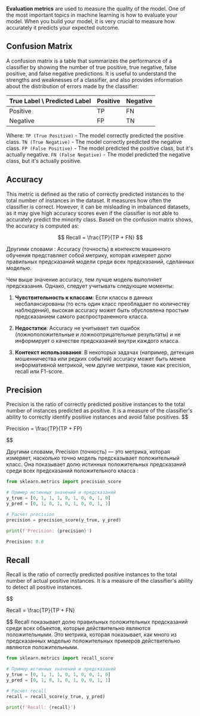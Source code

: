 **Evaluation metrics** are used to measure the quality of the model. One of the most important topics in machine learning is how to evaluate your model. When you build your model, it is very crucial to measure how accurately it predicts your expected outcome.

<h2>Confusion Matrix</h2>
A confusion matrix is a table that summarizes the performance of a classifier by showing the number of true positive, true negative, false positive, and false negative predictions. It is useful to understand the strengths and weaknesses of a classifier, and also provides information about the distribution of errors made by the classifier:

| True Label \ Predicted Label | Positive | Negative |
| ---------------------------- | -------- | -------- |
| Positive                     | TP       | FN       |
| Negative                     | FP       | TN       |

Where:
`TP (True Positive)` - The model correctly predicted the positive class.
`TN (True Negative)` - The model correctly predicted the negative class.
`FP (False Positive)` - The model predicted the positive class, but it's actually negative.
`FN (False Negative)` - The model predicted the negative class, but it's actually positive.


<h2>Accuracy</h2>
This metric is defined as the ratio of correctly predicted instances to the total number of instances in the dataset. It measures how often the classifier is correct. However, it can be misleading in imbalanced datasets, as it may give high accuracy scores even if the classifier is not able to accurately predict the minority class. Based on the confusion matrix shows, the accuracy is computed as:

$$
Recall = \frac{TP}{TP + FN}
$$

Другими словами : Accuracy (точность) в контексте машинного обучения представляет собой метрику, которая измеряет долю правильных предсказаний модели среди всех предсказаний, сделанных моделью.

Чем выше значение accuracy, тем лучше модель выполняет предсказания. Однако, следует учитывать следующие моменты:

1. **Чувствительность к классам**: Если классы в данных несбалансированы (то есть один класс преобладает по количеству наблюдений), высокая accuracy может быть обусловлена простым предсказанием самого распространенного класса.

2. **Недостатки**: Accuracy не учитывает тип ошибок (ложноположительные и ложноотрицательные результаты) и не информирует о качестве предсказаний внутри каждого класса.

3. **Контекст использования**: В некоторых задачах (например, детекция мошенничества или редких событий) accuracy может быть менее информативной метрикой, чем другие метрики, такие как precision, recall или F1-score.


<h2>Precision</h2>
Precision is the ratio of correctly predicted positive instances to the total number of instances predicted as positive. It is a measure of the classifier's ability to correctly identify positive instances and avoid false positives.
$$

Precision = \frac{TP}{TP + FP}

$$

Другими словами, Precision (точность) — это метрика, которая измеряет, насколько точно модель предсказывает положительный класс. Она показывает долю истинных положительных предсказаний среди всех предсказаний положительного класса : 

```python 
from sklearn.metrics import precision_score

# Пример истинных значений и предсказаний
y_true = [0, 1, 1, 1, 0, 1, 0, 0, 1, 0]
y_pred = [0, 1, 0, 1, 0, 1, 0, 0, 1, 1]

# Расчет precision
precision = precision_score(y_true, y_pred)

print(f'Precision: {precision}')

Precision: 0.8
```


<h2>Recall</h2>
Recall is the ratio of correctly predicted positive instances to the total number of actual positive instances. It is a measure of the classifier's ability to detect all positive instances.

$$

Recall = \frac{TP}{TP + FN}

$$
Recall показывает долю правильных положительных предсказаний среди всех объектов, которые действительно являются положительными. Это метрика, которая показывает, как много из предсказанных моделью положительных примеров действительно являются положительными.

```python 
from sklearn.metrics import recall_score

# Пример истинных значений и предсказаний
y_true = [0, 1, 1, 1, 0, 1, 0, 0, 1, 0]
y_pred = [0, 1, 0, 1, 0, 1, 0, 0, 1, 1]

# Расчет recall
recall = recall_score(y_true, y_pred)

print(f'Recall: {recall}')
```


